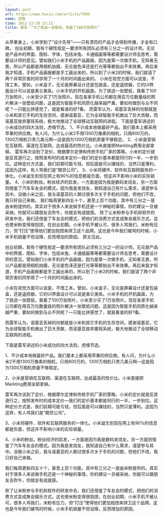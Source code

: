 ```yaml
---
layout: post
url: https://www.huxiu.com/article/7989
name: 虎嗅
time: 2012-12-20 13:11
title: 雷军：“为了挑选一张壁纸，我看了100万张照片”
---
```

从苹果身上，小米学到了“设计先导”——只有漂亮的产品才会得到传播，才会有口碑。 创业初期，我有个硬性规定—要求所有团队必须有三分之一的设计师。无论是产品中的界面、图标、字体，包括米兔、卡通插画等等都需要设计师去思考，需要设计师的意见。譬如我们小米手机的产品画报，因为是第一次做手机，无知者无畏，所以产品都是用相机拍摄，无论是色泽还是打光等等都拍出不来效果。再后来我才知道，手机产品画报都是手工画出来的，所以到了小米2的时候，我们就请了两个非常厉害的同学用了一个月的时间画出来的。 小米在视觉方面可以说是，不惜工本。譬如，小米盒子，无论是屏幕设计还是包装盒，还是遥控器，它的UI界面设计可以说是美仑美奂。小米手机的开机画面，为了挑选一张壁纸，我看了100万张照片，小米至少买了1万张照片。现在各家手机公司都在用百万位数量级的照片解决一张壁纸问题，这是因为智能手机同质化越来越严重，要如何做到与众不同呢？—只能比拼感觉了，就是看谁的好?看。 而雷军认为，诺基亚丢掉的份额就是小米和其它手机的生存空间，感谢诺基亚，它为全球智能手机做出了巨大贡献，而诺基亚放弃塞班系统，极大地推动了全球移动互联网的进程。 下面是雷军讲述的小米成功的四大法则，虎嗅节选。 1、不计成本地做最好产品。我们基本上都采用苹果的供应商。有人问，为什么小米2不用1300万像素的相机，只用800万的，1300万相机只贵几美元啊—这是因为1300万相机质量不够稳定。 2、小米是营销在互联网、渠道在互联网，达成最高的性价比。小米直接把Markting费用全部拿掉。 雷军再次谈到了定价，根据摩尔定律和传统手机厂家的策略，小米的定价就是反其道行之，按照发布时的成本定价—我们的定价基本都是同行的一半，一步到位。这种定价方式是，我们前期可能亏钱，但后面是可以赚钱的，当然只是薄利。这因为这样，有人骂我们是“期货公司”。 3、小米将硬件、软件和互联网服务的一体化。小米诞生到现在网上有90%的信息都是负面，但这并不影响小米的实际销量。 4、小米的粉丝。粉丝经济的启发，一方面是因为我是数码发烧友，另一方面则借鉴了汽车车友会的模式。因为我是发烧友，我知道自己有什么需求，渴望参与其中。没做小米之前，我与诺基亚的人聊过很多次关于手机的问题，但他们不改，我只好自己来做。 我们每周更新四五十个，甚至上百个功能，其中有三分之一是由米粉提供的。其实对于很多人来说做手机还是一个神秘的事情，你的建议一旦被采纳，你就可以跟朋友去吹牛，你就会有成就感。 除了让米粉参与手机和软件的研发中去，我们还借鉴了车友会的模式，把他们的消费方式变成聚会娱乐方式。这也使米粉变得很抱团，在创业初期，小米手机不被认可，很多人骂我们，米粉有压力，但“打压”使得他们更加抱团来捍卫这个品牌。这也是今年我们被骂的时候，小米手机销量不但没降，反而增加的原因。 原文见此。

创业初期，我有个硬性规定—要求所有团队必须有三分之一的设计师。无论是产品中的界面、图标、字体，包括米兔、卡通插画等等都需要设计师去思考，需要设计师的意见。譬如我们小米手机的产品画报，因为是第一次做手机，无知者无畏，所以产品都是用相机拍摄，无论是色泽还是打光等等都拍出不来效果。再后来我才知道，手机产品画报都是手工画出来的，所以到了小米2的时候，我们就请了两个非常厉害的同学用了一个月的时间画出来的。

小米在视觉方面可以说是，不惜工本。譬如，小米盒子，无论是屏幕设计还是包装盒，还是遥控器，它的UI界面设计可以说是美仑美奂。小米手机的开机画面，为了挑选一张壁纸，我看了100万张照片，小米至少买了1万张照片。现在各家手机公司都在用百万位数量级的照片解决一张壁纸问题，这是因为智能手机同质化越来越严重，要如何做到与众不同呢？—只能比拼感觉了，就是看谁的好?看。

而雷军认为，诺基亚丢掉的份额就是小米和其它手机的生存空间，感谢诺基亚，它为全球智能手机做出了巨大贡献，而诺基亚放弃塞班系统，极大地推动了全球移动互联网的进程。

下面是雷军讲述的小米成功的四大法则，虎嗅节选。

1、不计成本地做最好产品。我们基本上都采用苹果的供应商。有人问，为什么小米2不用1300万像素的相机，只用800万的，1300万相机只贵几美元啊—这是因为1300万相机质量不够稳定。

2、小米是营销在互联网、渠道在互联网，达成最高的性价比。小米直接把Markting费用全部拿掉。

雷军再次谈到了定价，根据摩尔定律和传统手机厂家的策略，小米的定价就是反其道行之，按照发布时的成本定价—我们的定价基本都是同行的一半，一步到位。这种定价方式是，我们前期可能亏钱，但后面是可以赚钱的，当然只是薄利。这因为这样，有人骂我们是“期货公司”。

3、小米将硬件、软件和互联网服务的一体化。小米诞生到现在网上有90%的信息都是负面，但这并不影响小米的实际销量。

4、小米的粉丝。粉丝经济的启发，一方面是因为我是数码发烧友，另一方面则借鉴了汽车车友会的模式。因为我是发烧友，我知道自己有什么需求，渴望参与其中。没做小米之前，我与诺基亚的人聊过很多次关于手机的问题，但他们不改，我只好自己来做。

我们每周更新四五十个，甚至上百个功能，其中有三分之一是由米粉提供的。其实对于很多人来说做手机还是一个神秘的事情，你的建议一旦被采纳，你就可以跟朋友去吹牛，你就会有成就感。

除了让米粉参与手机和软件的研发中去，我们还借鉴了车友会的模式，把他们的消费方式变成聚会娱乐方式。这也使米粉变得很抱团，在创业初期，小米手机不被认可，很多人骂我们，米粉有压力，但“打压”使得他们更加抱团来捍卫这个品牌。这也是今年我们被骂的时候，小米手机销量不但没降，反而增加的原因。

